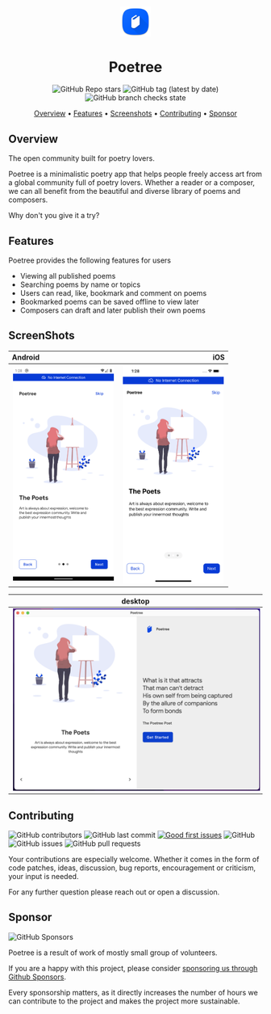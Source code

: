 <div align="center"> 

<p align="center"><img width=12% src="images/logo.png"></p>

# Poetree
![GitHub Repo stars](https://img.shields.io:/github/stars/MamboBryan/poetree?style=for-the-badge) ![GitHub tag (latest by date)](https://img.shields.io:/github/v/tag/MamboBryan/poetree?style=for-the-badge) ![GitHub branch checks state](https://img.shields.io:/github/checks-status/MamboBryan/poetree/main?style=for-the-badge)

[Overview](#overview) •
[Features](#features) •
[Screenshots](#screenshots) •
[Contributing](#contributing) •
[Sponsor](#sponsor)

</div>

## Overview

The open community built for poetry lovers.

Poetree is a minimalistic poetry app that helps people freely access art from a global community full of poetry lovers. Whether a reader or a composer, we can all benefit from the beautiful and diverse library of poems and composers.

Why don't you give it a try?

## Features

Poetree provides the following features for users

- Viewing all published poems
- Searching poems by name or topics
- Users can read, like, bookmark and comment on poems
- Bookmarked poems can be saved offline to view later
- Composers can draft and later publish their own poems

## ScreenShots

| Android                                                               |                                                           iOS |
|:----------------------------------------------------------------------|--------------------------------------------------------------:|
| <img src="images/android.png" width="200" hspace="2" alt="android" /> | <img src="images/ios.png" width="200" hspace="2" alt="iOS" /> |

|                          desktop                          |
|:---------------------------------------------------------:|
| <img src="images/desktop.png" hspace="2" alt="desktop" /> |

## Contributing

![GitHub contributors](https://img.shields.io:/github/contributors/MamboBryan/poetree?style=for-the-badge) ![GitHub last commit](https://img.shields.io:/github/last-commit/MamboBryan/poetree?style=for-the-badge) [![Good first issues](https://img.shields.io/github/issues/MamboBryan/poetree/good%20first%20issue?style=for-the-badge)](https://github.com/MamboBryan/poetree/issues?q=is%3Aissue+is%3Aopen+label%3A%22good+first+issue%22) ![GitHub](https://img.shields.io:/github/license/MamboBryan/poetree?style=for-the-badge) ![GitHub issues](https://img.shields.io:/github/issues-raw/MamboBryan/poetree?style=for-the-badge) ![GitHub pull requests](https://img.shields.io:/github/issues-pr/MamboBryan/poetree?style=for-the-badge)

Your contributions are especially welcome.
Whether it comes in the form of code patches, ideas, discussion, bug reports, encouragement or criticism, your input is needed.

For any further question please reach out or open a discussion.

[//]: # (- Project [None]&#40;https://github.com/MamboBryan/poetree&#41;)

[//]: # (  - Android &#8594; [None]&#40;https://github.com/MamboBryan/poetree&#41;)

[//]: # (  - iOS &#8594; [Mike Ndiritu]&#40;https://github.com/ndiritumichael&#41;)

[//]: # (  - Web &#8594; [None]&#40;https://github.com/MamboBryan/poetree&#41;)

[//]: # (  - Desktop &#8594; [None]&#40;https://github.com/MamboBryan/poetree&#41;)

[//]: # (  - Backend &#8594; [None]&#40;https://github.com/MamboBryan/poetree&#41;)

## Sponsor

![GitHub Sponsors](https://img.shields.io:/github/sponsors/MamboBryan?style=for-the-badge)

Poetree is a result of work of mostly small group of volunteers.

If you are a happy with this project, please consider [sponsoring us through Github Sponsors](https://github.com/sponsors/MamboBryan/).

Every sponsorship matters, as it directly increases the number of hours we can contribute to the project and makes the project more sustainable.